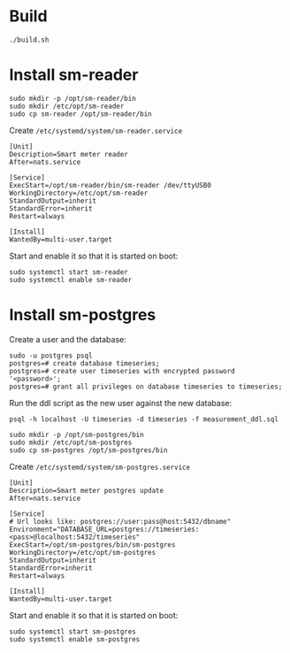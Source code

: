 # Build
`./build.sh`

# Install sm-reader
```
sudo mkdir -p /opt/sm-reader/bin
sudo mkdir /etc/opt/sm-reader
sudo cp sm-reader /opt/sm-reader/bin
```

Create `/etc/systemd/system/sm-reader.service`
```
[Unit]
Description=Smart meter reader
After=nats.service

[Service]
ExecStart=/opt/sm-reader/bin/sm-reader /dev/ttyUSB0
WorkingDirectory=/etc/opt/sm-reader
StandardOutput=inherit
StandardError=inherit
Restart=always

[Install]
WantedBy=multi-user.target
```

Start and enable it so that it is started on boot:
```
sudo systemctl start sm-reader
sudo systemctl enable sm-reader
```

# Install sm-postgres

Create a user and the database:
```
sudo -u postgres psql
postgres=# create database timeseries;
postgres=# create user timeseries with encrypted password '<password>';
postgres=# grant all privileges on database timeseries to timeseries;
```

Run the ddl script as the new user against the new database: 
```
psql -h localhost -U timeseries -d timeseries -f measurement_ddl.sql
```

```
sudo mkdir -p /opt/sm-postgres/bin
sudo mkdir /etc/opt/sm-postgres
sudo cp sm-postgres /opt/sm-postgres/bin
```

Create `/etc/systemd/system/sm-postgres.service`
```
[Unit]
Description=Smart meter postgres update
After=nats.service

[Service]
# Url looks like: postgres://user:pass@host:5432/dbname"
Environment="DATABASE_URL=postgres://timeseries:<pass>@localhost:5432/timeseries"
ExecStart=/opt/sm-postgres/bin/sm-postgres
WorkingDirectory=/etc/opt/sm-postgres
StandardOutput=inherit
StandardError=inherit
Restart=always

[Install]
WantedBy=multi-user.target
```

Start and enable it so that it is started on boot:
```
sudo systemctl start sm-postgres
sudo systemctl enable sm-postgres
```
